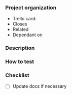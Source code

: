 ### Project organization

- Trello card: <!-- add link to trello card if any -->
- Closes <!-- add link to issue that this PR fixes if any -->
- Related <!-- add link to related issue if any -->
- Dependant on <!-- add link to dependant PR if any -->

### Description

<!-- A concise description of what this PR is fixing or adding -->

### How to test

<!-- A concise explanation how to test this PR with links -->

### Checklist

- [ ] Update docs if necessary <!-- Docs in https://github.com/liteflow-labs/liteflow-js/tree/main/docs/pages/starter-kit -->
